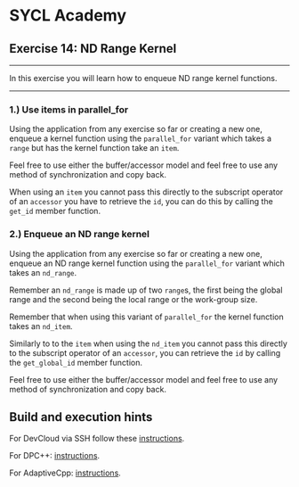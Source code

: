 # SYCL Academy

## Exercise 14: ND Range Kernel
---

In this exercise you will learn how to enqueue ND range kernel functions.

---

### 1.) Use items in parallel_for

Using the application from any exercise so far or creating a new one, enqueue a
kernel function using the `parallel_for` variant which takes a `range` but has
the kernel function take an `item`.

Feel free to use either the buffer/accessor model and feel free to use any
method of synchronization and copy back.

When using an `item` you cannot pass this directly to the subscript operator of
an `accessor` you have to retrieve the `id`, you can do this by calling the
`get_id` member function.

### 2.) Enqueue an ND range kernel

Using the application from any exercise so far or creating a new one, enqueue an
ND range kernel function using the `parallel_for` variant which takes an
`nd_range`.

Remember an `nd_range` is made up of two `range`s, the first being the global
range and the second being the local range or the work-group size.

Remember that when using this variant of `parallel_for` the kernel function
takes an `nd_item`.

Similarly to to the `item` when using the `nd_item` you cannot pass this
directly to the subscript operator of an `accessor`, you can retrieve the `id`
by calling the `get_global_id` member function.

Feel free to use either the buffer/accessor model and feel free to use any
method of synchronization and copy back.

## Build and execution hints

For DevCloud via SSH follow these [instructions](../devcloud.md).

For DPC++: [instructions](../dpc.md).

For AdaptiveCpp: [instructions](../adaptivecp.md).